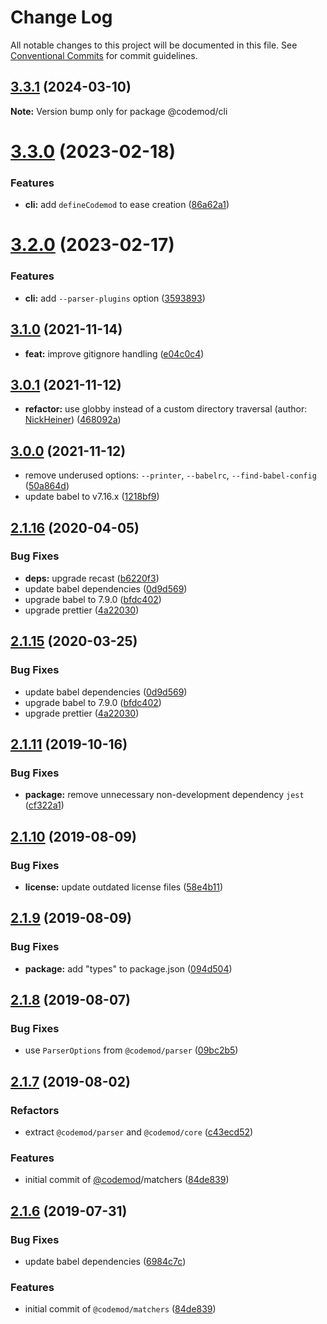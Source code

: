 # Change Log

All notable changes to this project will be documented in this file.
See [Conventional Commits](https://conventionalcommits.org) for commit guidelines.

## [3.3.1](https://github.com/codemod-js/codemod/compare/@codemod/cli@3.3.0...@codemod/cli@3.3.1) (2024-03-10)

**Note:** Version bump only for package @codemod/cli





# [3.3.0](https://github.com/codemod-js/codemod/compare/@codemod/cli@3.2.0...@codemod/cli@3.3.0) (2023-02-18)


### Features

* **cli:** add `defineCodemod` to ease creation ([86a62a1](https://github.com/codemod-js/codemod/commit/86a62a11d9f25f2e2e581ff6287ce885ce18f93a))





# [3.2.0](https://github.com/codemod-js/codemod/compare/@codemod/cli@3.1.1...@codemod/cli@3.2.0) (2023-02-17)

### Features

- **cli:** add `--parser-plugins` option ([3593893](https://github.com/codemod-js/codemod/commit/3593893791c7e4e0e0c8cea31ea642b229c0bb8a))

## [3.1.0](https://github.com/codemod-js/codemod/compare/@codemod/cli@3.0.1...@codemod/cli@3.1.0) (2021-11-14)

- **feat:** improve gitignore handling ([e04c0c4](https://github.com/codemod-js/codemod/commit/e04c0c41d5cb3d86c6cdbbac932efcad968c73c9))

## [3.0.1](https://github.com/codemod-js/codemod/compare/@codemod/cli@3.0.0...@codemod/cli@3.0.1) (2021-11-12)

- **refactor:** use globby instead of a custom directory traversal (author: [NickHeiner](https://github.com/NickHeiner)) ([468092a](https://github.com/codemod-js/codemod/commit/468092afa532112ba2b126d949dcf0e38f0c2acd))

## [3.0.0](https://github.com/codemod-js/codemod/compare/@codemod/cli@2.3.2...@codemod/cli@3.0.0) (2021-11-12)

- remove underused options: `--printer`, `--babelrc`, `--find-babel-config` ([50a864d](https://github.com/codemod-js/codemod/commit/50a864df7344767a5c0e9e3ab990a0f4d05d634d))
- update babel to v7.16.x ([1218bf9](https://github.com/codemod-js/codemod/commit/1218bf98145feaa8a692611152559aa6b46b9ba0))

## [2.1.16](https://github.com/codemod-js/codemod/compare/@codemod/cli@2.1.13...@codemod/cli@2.1.16) (2020-04-05)

### Bug Fixes

- **deps:** upgrade recast ([b6220f3](https://github.com/codemod-js/codemod/commit/b6220f3f26a41f4e58bdca7815bc8f6e9a820866))
- update babel dependencies ([0d9d569](https://github.com/codemod-js/codemod/commit/0d9d56985dbc5d47621073561cd1617116685e5d))
- upgrade babel to 7.9.0 ([bfdc402](https://github.com/codemod-js/codemod/commit/bfdc402a6ec0d5a1068c02c07107e8f7148e8a1a))
- upgrade prettier ([4a22030](https://github.com/codemod-js/codemod/commit/4a22030af417911cad1efe44111f9da38c1cc102))

## [2.1.15](https://github.com/codemod-js/codemod/compare/@codemod/cli@2.1.13...@codemod/cli@2.1.15) (2020-03-25)

### Bug Fixes

- update babel dependencies ([0d9d569](https://github.com/codemod-js/codemod/commit/0d9d56985dbc5d47621073561cd1617116685e5d))
- upgrade babel to 7.9.0 ([bfdc402](https://github.com/codemod-js/codemod/commit/bfdc402a6ec0d5a1068c02c07107e8f7148e8a1a))
- upgrade prettier ([4a22030](https://github.com/codemod-js/codemod/commit/4a22030af417911cad1efe44111f9da38c1cc102))

## [2.1.11](https://github.com/codemod-js/codemod/compare/@codemod/cli@2.1.10...@codemod/cli@2.1.11) (2019-10-16)

### Bug Fixes

- **package:** remove unnecessary non-development dependency `jest` ([cf322a1](https://github.com/codemod-js/codemod/commit/cf322a1))

## [2.1.10](https://github.com/codemod-js/codemod/compare/@codemod/cli@2.1.9...@codemod/cli@2.1.10) (2019-08-09)

### Bug Fixes

- **license:** update outdated license files ([58e4b11](https://github.com/codemod-js/codemod/commit/58e4b11))

## [2.1.9](https://github.com/codemod-js/codemod/compare/@codemod/cli@2.1.8...@codemod/cli@2.1.9) (2019-08-09)

### Bug Fixes

- **package:** add "types" to package.json ([094d504](https://github.com/codemod-js/codemod/commit/094d504))

## [2.1.8](https://github.com/codemod-js/codemod/compare/@codemod/cli@2.1.7...@codemod/cli@2.1.8) (2019-08-07)

### Bug Fixes

- use `ParserOptions` from `@codemod/parser` ([09bc2b5](https://github.com/codemod-js/codemod/commit/09bc2b5))

## [2.1.7](https://github.com/codemod-js/codemod/compare/@codemod/cli@2.1.6...@codemod/cli@2.1.7) (2019-08-02)

### Refactors

- extract `@codemod/parser` and `@codemod/core` ([c43ecd52](https://github.com/codemod-js/codemod/commit/c43ecd52))

### Features

- initial commit of [@codemod](https://github.com/codemod)/matchers ([84de839](https://github.com/codemod-js/codemod/commit/84de839))

## [2.1.6](https://github.com/codemod-js/codemod/compare/@codemod/cli@2.1.5...@codemod/cli@2.1.6) (2019-07-31)

### Bug Fixes

- update babel dependencies ([6984c7c](https://github.com/codemod-js/codemod/commit/6984c7c))

### Features

- initial commit of `@codemod/matchers` ([84de839](https://github.com/codemod-js/codemod/commit/84de839))

